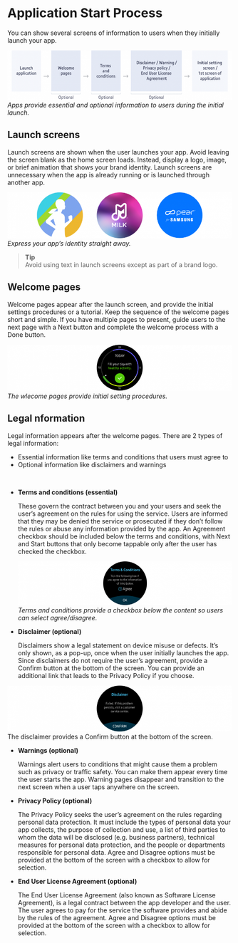 # Application Start Process

You can show several screens of information to users when they initially launch your app.

![](media/pattern_9.1.0-850x187.png)  
*Apps provide essential and optional information to users during the initial launch.*

## Launch screens

Launch screens are shown when the user launches your app. Avoid leaving the screen blank as the home screen loads. Instead, display a logo, image, or brief animation that shows your brand identity. Launch screens are unnecessary when the app is already running or is launched through another app.

![](media/pattern_9.1.1-850x174.png)  
*Express your app’s identity straight away.*


> **Tip**  
> Avoid using text in launch screens except as part of a brand logo.


## Welcome pages

Welcome pages appear after the launch screen, and provide the initial settings procedures or a tutorial. Keep the sequence of the welcome pages short and simple. If you have multiple pages to present, guide users to the next page with a Next button and complete the welcome process with a Done button.

![](media/9.1.2-900x186.png)  
*The wlecome pages provide initial setting procedures.*

## Legal nformation

Legal information appears after the welcome pages. There are 2 types of legal information:

-   Essential information like terms and conditions that users must agree to
-   Optional information like disclaimers and warnings

 

-   **Terms and conditions (essential)**

    These govern the contract between you and your users and seek the user’s agreement on the rules for using the service. Users are informed that they may be denied the service or prosecuted if they don’t follow the rules or abuse any information provided by the app. An Agreement checkbox should be included below the terms and conditions, with Next and Start buttons that only become tappable only after the user has checked the checkbox.

    ![](media/pattern_9.1.3_1-850x174.png)  
    *Terms and conditions provide a checkbox below the content so users can select agree/disagree.*

-   **Disclaimer (optional)**

     Disclaimers show a legal statement on device misuse or defects. It’s only shown, as a pop-up, once when the user initially launches the app. Since disclaimers do not require the user’s agreement, provide a Confirm button at the bottom of the screen. You can provide an additional link that leads to the Privacy Policy if you choose.


  ![](media/pattern_9.1.3_2-850x174.png)  
    The disclaimer provides a Confirm button at the bottom of the screen.

-   **Warnings (optional)**

    Warnings alert users to conditions that might cause them a problem such as privacy or traffic safety. You can make them appear every time the user starts the app. Warning pages disappear and transition to the next screen when a user taps anywhere on the screen.

-   **Privacy Policy (optional)**

    The Privacy Policy seeks the user’s agreement on the rules regarding personal data protection. It must include the types of personal data your app collects, the purpose of collection and use, a list of third parties to whom the data will be disclosed (e.g. business partners), technical measures for personal data protection, and the people or departments responsible for personal data. Agree and Disagree options must be provided at the bottom of the screen with a checkbox to allow for selection.

-   **End User License Agreement (optional)**

    The End User License Agreement (also known as Software License Agreement), is a legal contract between the app developer and the user. The user agrees to pay for the service the software provides and abide by the rules of the agreement. Agree and Disagree options must be provided at the bottom of the screen with a checkbox to allow for selection.
